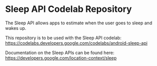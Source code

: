 Sleep API Codelab Repository
======================
The Sleep API allows apps to estimate when the user goes to sleep and wakes up.

This repository is to be used with the Sleep API codelab:
https://codelabs.developers.google.com/codelabs/android-sleep-api

Documentation on the Sleep APIs can be found here:
https://developers.google.com/location-context/sleep
